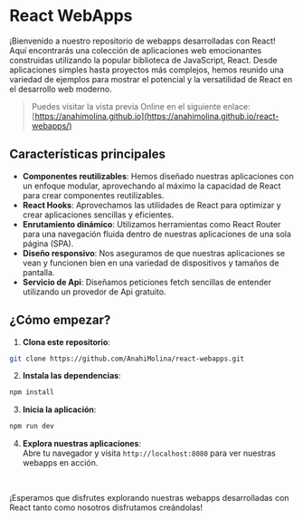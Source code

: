 # React WebApps
¡Bienvenido a nuestro repositorio de webapps desarrolladas con React! Aquí encontrarás una colección de aplicaciones web emocionantes construidas utilizando la popular biblioteca de JavaScript, React. Desde aplicaciones simples hasta proyectos más complejos, hemos reunido una variedad de ejemplos para mostrar el potencial y la versatilidad de React en el desarrollo web moderno.


> Puedes visitar la vista previa Online en el siguiente enlace: [https://anahimolina.github.io](https://anahimolina.github.io/react-webapps/)



## Características principales

- **Componentes reutilizables**: Hemos diseñado nuestras aplicaciones con un enfoque modular, aprovechando al máximo la capacidad de React para crear componentes reutilizables.
- **React Hooks**: Aprovechamos las utilidades de React para optimizar y crear aplicaciones sencillas y eficientes.
- **Enrutamiento dinámico**: Utilizamos herramientas como React Router para una navegación fluida dentro de nuestras aplicaciones de una sola página (SPA).
- **Diseño responsivo**: Nos aseguramos de que nuestras aplicaciones se vean y funcionen bien en una variedad de dispositivos y tamaños de pantalla.
- **Servicio de Api**: Diseñamos peticiones fetch sencillas de entender utilizando un provedor de Api gratuito.

## ¿Cómo empezar?

1. **Clona este repositorio**: 
```sh
git clone https://github.com/AnahiMolina/react-webapps.git
```

2. **Instala las dependencias**: 
```sh
npm install
```
3. **Inicia la aplicación**: 
```sh
npm run dev
```
4. **Explora nuestras aplicaciones**: <br/>
Abre tu navegador y visita `http://localhost:8080` para ver nuestras webapps en acción.

<br/>

¡Esperamos que disfrutes explorando nuestras webapps desarrolladas con React tanto como nosotros disfrutamos creándolas!
